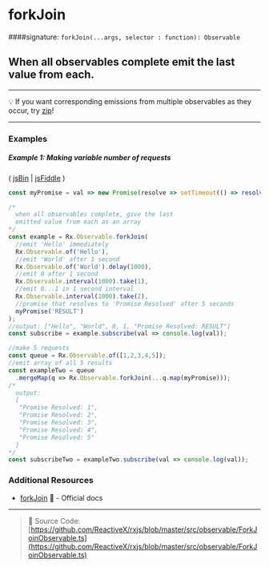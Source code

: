 # forkJoin
####signature: `forkJoin(...args, selector : function): Observable`

## When all observables complete emit the last value from each.

---
:bulb:  If you want corresponding emissions from multiple observables as they occur, try [zip](zip.md)!

---

### Examples

##### Example 1: Making variable number of requests

( [jsBin](http://jsbin.com/taziyomusa/1/edit?js,console) | [jsFiddle](https://jsfiddle.net/btroncone/5fj77920/) )

```js
const myPromise = val => new Promise(resolve => setTimeout(() => resolve(`Promise Resolved: ${val}`), 5000))

/*
  when all observables complete, give the last
  emitted value from each as an array
*/
const example = Rx.Observable.forkJoin(
  //emit 'Hello' immediately
  Rx.Observable.of('Hello'),
  //emit 'World' after 1 second
  Rx.Observable.of('World').delay(1000),
  //emit 0 after 1 second
  Rx.Observable.interval(1000).take(1),
  //emit 0...1 in 1 second interval
  Rx.Observable.interval(1000).take(2),
  //promise that resolves to 'Promise Resolved' after 5 seconds
  myPromise('RESULT')
);
//output: ["Hello", "World", 0, 1, "Promise Resolved: RESULT"]
const subscribe = example.subscribe(val => console.log(val));

//make 5 requests
const queue = Rx.Observable.of([1,2,3,4,5]);
//emit array of all 5 results
const exampleTwo = queue
  .mergeMap(q => Rx.Observable.forkJoin(...q.map(myPromise)));
/*
  output:
  [
   "Promise Resolved: 1", 
   "Promise Resolved: 2", 
   "Promise Resolved: 3", 
   "Promise Resolved: 4",    
   "Promise Resolved: 5"
  ]
*/
const subscribeTwo = exampleTwo.subscribe(val => console.log(val));
```


### Additional Resources
* [forkJoin](http://reactivex.io/rxjs/class/es6/Observable.js~Observable.html#static-method-forkJoin) :newspaper: - Official docs

---
> :file_folder: Source Code:  [https://github.com/ReactiveX/rxjs/blob/master/src/observable/ForkJoinObservable.ts](https://github.com/ReactiveX/rxjs/blob/master/src/observable/ForkJoinObservable.ts)
